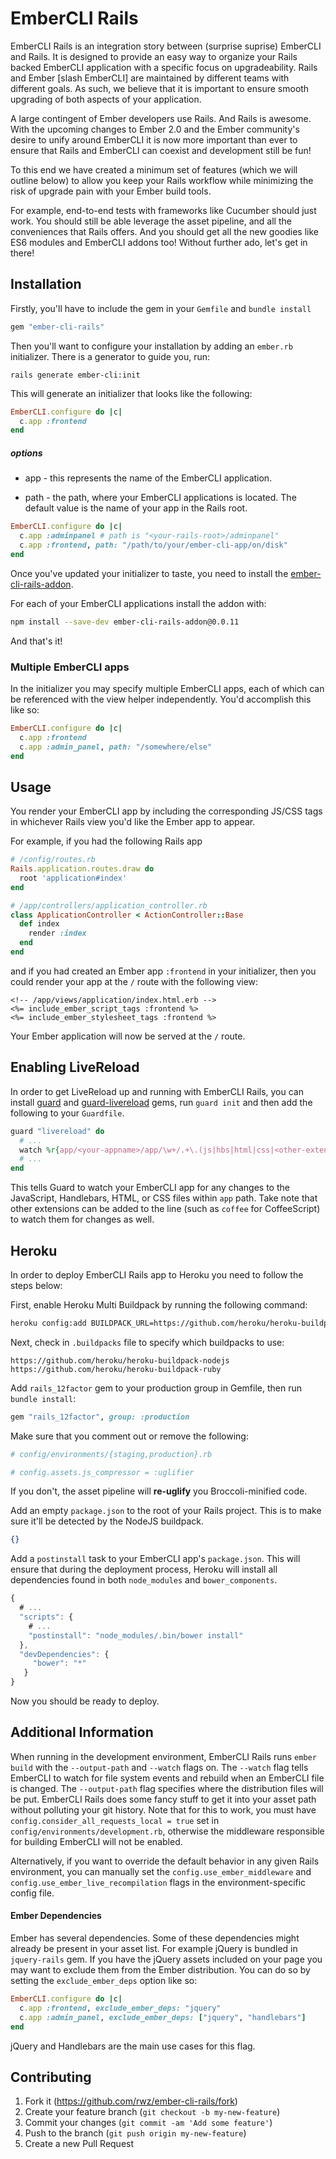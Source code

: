 # EmberCLI Rails

EmberCLI Rails is an integration story between (surprise suprise) EmberCLI and
Rails. It is designed to provide an easy way to organize your Rails backed
EmberCLI application with a specific focus on upgradeability. Rails and Ember
[slash EmberCLI] are maintained by different teams with different goals. As
such, we believe that it is important to ensure smooth upgrading of both
aspects of your application.

A large contingent of Ember developers use Rails. And Rails is awesome. With
the upcoming changes to Ember 2.0 and the Ember community's desire to unify
around EmberCLI it is now more important than ever to ensure that Rails and
EmberCLI can coexist and development still be fun!

To this end we have created a minimum set of features (which we will outline
below) to allow you keep your Rails workflow while minimizing the risk of
upgrade pain with your Ember build tools.

For example, end-to-end tests with frameworks like Cucumber should just work.
You should still be able leverage the asset pipeline, and all the conveniences
that Rails offers. And you should get all the new goodies like ES6 modules and
EmberCLI addons too! Without further ado, let's get in there!

## Installation

Firstly, you'll have to include the gem in your `Gemfile` and `bundle install`

```ruby
gem "ember-cli-rails"
```

Then you'll want to configure your installation by adding an `ember.rb`
initializer. There is a generator to guide you, run:

```shell
rails generate ember-cli:init
```

This will generate an initializer that looks like the following:

```ruby
EmberCLI.configure do |c|
  c.app :frontend
end
```

##### options

- app - this represents the name of the EmberCLI application.

- path - the path, where your EmberCLI applications is located. The default
  value is the name of your app in the Rails root.

```ruby
EmberCLI.configure do |c|
  c.app :adminpanel # path is "<your-rails-root>/adminpanel"
  c.app :frontend, path: "/path/to/your/ember-cli-app/on/disk"
end
```

Once you've updated your initializer to taste, you need to install the
[ember-cli-rails-addon](https://github.com/rondale-sc/ember-cli-rails-addon).

For each of your EmberCLI applications install the addon with:

```sh
npm install --save-dev ember-cli-rails-addon@0.0.11
```

And that's it!

### Multiple EmberCLI apps

In the initializer you may specify multiple EmberCLI apps, each of which can be
referenced with the view helper independently. You'd accomplish this like so:

```ruby
EmberCLI.configure do |c|
  c.app :frontend
  c.app :admin_panel, path: "/somewhere/else"
end
```

## Usage

You render your EmberCLI app by including the corresponding JS/CSS tags in whichever
Rails view you'd like the Ember app to appear.

For example, if you had the following Rails app

```rb
# /config/routes.rb
Rails.application.routes.draw do
  root 'application#index'
end

# /app/controllers/application_controller.rb
class ApplicationController < ActionController::Base
  def index
    render :index
  end
end
```

and if you had created an Ember app `:frontend` in your initializer, then you
could render your app at the `/` route with the following view:

```erb
<!-- /app/views/application/index.html.erb -->
<%= include_ember_script_tags :frontend %>
<%= include_ember_stylesheet_tags :frontend %>
```

Your Ember application will now be served at the `/` route.

## Enabling LiveReload

In order to get LiveReload up and running with EmberCLI Rails, you can install
[guard](https://github.com/guard/guard) and
[guard-livereload](https://github.com/guard/guard-livereload) gems, run `guard
init` and then add the following to your `Guardfile`.

```ruby
guard "livereload" do
  # ...
  watch %r{app/<your-appname>/app/\w+/.+\.(js|hbs|html|css|<other-extensions>)}
  # ...
end
```

This tells Guard to watch your EmberCLI app for any changes to the JavaScript,
Handlebars, HTML, or CSS files within `app` path. Take note that other
extensions can be added to the line (such as `coffee` for CoffeeScript) to
watch them for changes as well.

## Heroku

In order to deploy EmberCLI Rails app to Heroku you need to follow the steps
below:

First, enable Heroku Multi Buildpack by running the following command:

```sh
heroku config:add BUILDPACK_URL=https://github.com/heroku/heroku-buildpack-multi
```

Next, check in `.buildpacks` file to specify which buildpacks to use:

```
https://github.com/heroku/heroku-buildpack-nodejs
https://github.com/heroku/heroku-buildpack-ruby
```

Add `rails_12factor` gem to your production group in Gemfile, then run `bundle
install`:

```ruby
gem "rails_12factor", group: :production
```

Make sure that you comment out or remove the following:

```ruby
# config/environments/{staging,production}.rb

# config.assets.js_compressor = :uglifier
```

If you don't, the asset pipeline will **re-uglify** you Broccoli-minified code.

Add an empty `package.json` to the root of your Rails project. This is to make
sure it'll be detected by the NodeJS buildpack.

```json
{}
```

Add a `postinstall` task to your EmberCLI app's `package.json`. This will
ensure that during the deployment process, Heroku will install all dependencies
found in both `node_modules` and `bower_components`.

```javascript
{
  # ...
  "scripts": {
    # ...
    "postinstall": "node_modules/.bin/bower install"
  },
  "devDependencies": {
     "bower": "*"
   }
}
```

Now you should be ready to deploy.

## Additional Information

When running in the development environment, EmberCLI Rails runs `ember build`
with the `--output-path` and `--watch` flags on. The `--watch` flag tells
EmberCLI to watch for file system events and rebuild when an EmberCLI file is
changed. The `--output-path` flag specifies where the distribution files will
be put. EmberCLI Rails does some fancy stuff to get it into your asset path
without polluting your git history. Note that for this to work, you must have
`config.consider_all_requests_local = true` set in
`config/environments/development.rb`, otherwise the middleware responsible for
building EmberCLI will not be enabled.

Alternatively, if you want to override the default behavior in any given Rails
environment, you can manually set the `config.use_ember_middleware` and
`config.use_ember_live_recompilation` flags in the environment-specific config
file.

#### Ember Dependencies

Ember has several dependencies. Some of these dependencies might already be
present in your asset list. For example jQuery is bundled in `jquery-rails` gem.
If you have the jQuery assets included on your page you may want to exclude them
from the Ember distribution. You can do so by setting the `exclude_ember_deps`
option like so:

```ruby
EmberCLI.configure do |c|
  c.app :frontend, exclude_ember_deps: "jquery"
  c.app :admin_panel, exclude_ember_deps: ["jquery", "handlebars"]
end
```

jQuery and Handlebars are the main use cases for this flag.

## Contributing

1. Fork it (https://github.com/rwz/ember-cli-rails/fork)
2. Create your feature branch (`git checkout -b my-new-feature`)
3. Commit your changes (`git commit -am 'Add some feature'`)
4. Push to the branch (`git push origin my-new-feature`)
5. Create a new Pull Request
